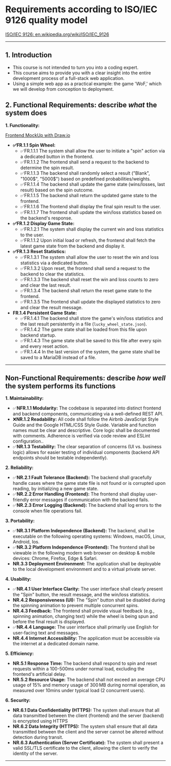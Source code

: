 
# Requirements according to ISO/IEC 9126 quality model
[ISO/IEC 9126: en.wikipedia.org/wiki/ISO/IEC_9126](https://en.wikipedia.org/wiki/ISO/IEC_9126)

---

## 1. Introduction
- This course is not intended to turn you into a coding expert. 
- This course aims to provide you with a clear insight into the entire development process of a full-stack web application. 
- Using a simple web app as a practical example: the game 'WoF,' which we will develop from conception to deployment.

## 2. Functional Requirements: describe *what* the system does

**1. Functionality:**

[Frontend MockUp with Draw.io](./diagrams/wof-frontend-mockup.drawio)

* **✅FR.1.1 Spin Wheel:**
    * ✅FR.1.1.1 The system shall allow the user to initiate a "spin" action via a dedicated button in the frontend.
    * ✅FR.1.1.2 The frontend shall send a request to the backend to determine the spin result.
    * ✅FR.1.1.3 The backend shall randomly select a result ("Blank", "1000$", "5000$") based on predefined probabilities/weights.
    * ✅FR.1.1.4 The backend shall update the game state (wins/losses, last result) based on the spin outcome.
    * ✅FR.1.1.5 The backend shall return the updated game state to the frontend.
    * ✅FR.1.1.6 The frontend shall display the final spin result to the user.
    * ✅FR.1.1.7 The frontend shall update the win/loss statistics based on the backend's response.
* **✅FR.1.2 Display Game State:**
    * ✅FR.1.2.1 The system shall display the current win and loss statistics to the user.
    * ✅FR.1.1.2 Upon initial load or refresh, the frontend shall fetch the latest game state from the backend and display it.
* **✅FR.1.3 Reset Statistics:**
    * ✅FR.1.3.1 The system shall allow the user to reset the win and loss statistics via a dedicated button.
    * ✅FR.1.3.2 Upon reset, the frontend shall send a request to the backend to clear the statistics.
    * ✅FR.1.3.3 The backend shall reset the win and loss counts to zero and clear the last result.
    * ✅FR.1.3.4 The backend shall return the reset game state to the frontend.
    * ✅FR.1.3.5 The frontend shall update the displayed statistics to zero and clear the result message.
* **FR.1.4 Persistent Game State:**
    * ✅FR.1.4.1 The backend shall store the game's win/loss statistics and the last result persistently in a file (`lucky_wheel_state.json`).
    * ✅FR.1.4.2 The game state shall be loaded from this file upon backend startup.
    * ✅FR.1.4.3 The game state shall be saved to this file after every spin and every reset action.
    * ✅FR.1.4.4 In the last version of the system, the game state shall be saved to a MariaDB instead of a file.

---

## Non-Functional Requirements: describe *how well* the system performs its functions

**1. Maintainability:**
* ✅**NFR.1.1 Modularity:** The codebase is separated into distinct frontend and backend components, communicating via a well-defined REST API.
* ❌**NR.1.2 Readability:** All code shall follow the Airbnb JavaScript Style Guide and the Google HTML/CSS Style Guide. Variable and function names must be clear and descriptive. Core logic shall be documented with comments. Adherence is verified via code review and ESLint configuration..
* ✅**NR.1.3 Testability:** The clear separation of concerns (UI vs. business logic) allows for easier testing of individual components (backend API endpoints should be testable independently).

**2. Reliability:**
* ✅**NR.2.1 Fault Tolerance (Backend):** The backend shall gracefully handle cases where the game state file is not found or is corrupted upon reading, by initializing a new game state.
* ✅**NR.2.2 Error Handling (Frontend):** The frontend shall display user-friendly error messages if communication with the backend fails.
* ✅**NR.2.3 Error Logging (Backend):** The backend shall log errors to the console when file operations fail.

**3. Portability:**
* ✅**NR.3.1 Platform Independence (Backend):** The backend, shall be executable on the following operating systems: Windows, macOS, Linux, Android, Ios.
* ✅**NR.3.2 Platform Independence (Frontend):** The frontend shall be viewable in the following modern web browser on desktop & mobile devices: Chrome, Firefox, Edge & Safari.
* **NR.3.3 Deployment Environment:** The application shall be deployable to the local development environment and to a virtual private server.

**4. Usability:**
* ✅**NR.4.1 User Interface Clarity:** The user interface shall clearly present the "Spin" button, the result message, and the win/loss statistics.
* **NR.4.2 Responsiveness (UI):** The "Spin" button shall be disabled during the spinning animation to prevent multiple concurrent spins.
* **NR.4.3 Feedback:** The frontend shall provide visual feedback (e.g., spinning animation, changing text) while the wheel is being spun and before the final result is displayed.
* ✅**NR.4.4 Language:** The user interface shall primarily use English for user-facing text and messages.
* **NR.4.4 Internet Accessibility:** The application must be accessible via the internet at a dedicated domain name.

**5. Efficiency:**
* **NR.5.1 Response Time:** The backend shall respond to spin and reset requests within a 100-500ms under normal load, excluding the frontend's artificial delay.
* **NR.5.2 Resource Usage:** The backend shall not exceed an average CPU usage of 15% and memory usage of 300 MB during normal operation, as measured over 10mins under typical load (2 concurrent users).

**6. Security:**
* **NR.6.1 Data Confidentiality (HTTPS):** The system shall ensure that all data transmitted between the client (frontend) and the server (backend) is encrypted using HTTPS 
* **NR.6.2 Data Integrity (HTTPS):** The system shall ensure that all data transmitted between the client and the server cannot be altered without detection during transit.
* **NR.6.3 Authentication (Server Certificate):** The system shall present a valid SSL/TLS certificate to the client, allowing the client to verify the identity of the server.

---